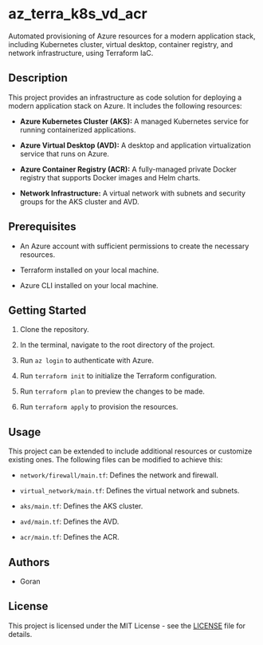 # az_terra_k8s_vd_acr

Automated provisioning of Azure resources for a modern application stack, including Kubernetes cluster, virtual desktop, container registry, and network infrastructure, using Terraform IaC.

## Description

This project provides an infrastructure as code solution for deploying a modern application stack on Azure. It includes the following resources:

- **Azure Kubernetes Cluster (AKS):** A managed Kubernetes service for running containerized applications.

- **Azure Virtual Desktop (AVD):** A desktop and application virtualization service that runs on Azure.

- **Azure Container Registry (ACR):** A fully-managed private Docker registry that supports Docker images and Helm charts.

- **Network Infrastructure:** A virtual network with subnets and security groups for the AKS cluster and AVD.

## Prerequisites

- An Azure account with sufficient permissions to create the necessary resources.

- Terraform installed on your local machine.

- Azure CLI installed on your local machine.

## Getting Started

1. Clone the repository.

2. In the terminal, navigate to the root directory of the project.

3. Run `az login` to authenticate with Azure.

4. Run `terraform init` to initialize the Terraform configuration.

5. Run `terraform plan` to preview the changes to be made.

6. Run `terraform apply` to provision the resources.

## Usage

This project can be extended to include additional resources or customize existing ones. The following files can be modified to achieve this:

- `network/firewall/main.tf`: Defines the network and firewall.

- `virtual_network/main.tf`: Defines the virtual network and subnets.

- `aks/main.tf`: Defines the AKS cluster.

- `avd/main.tf`: Defines the AVD.

- `acr/main.tf`: Defines the ACR.

## Authors

- Goran

## License

This project is licensed under the MIT License - see the [LICENSE](LICENSE) file for details.
